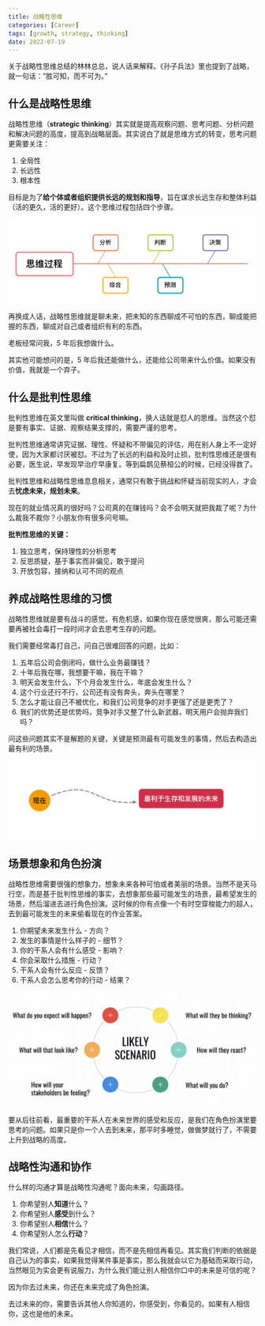 ```yaml
---
title: 战略性思维
categories: [Career]
tags: [growth, strategy, thinking]
date: 2022-07-19
---
```


关于战略性思维总结的林林总总，说人话来解释。《孙子兵法》里也提到了战略，就一句话：“胜可知，而不可为。”

## 什么是战略性思维

战略性思维（**strategic thinking**）其实就是提高观察问题、思考问题、分析问题和解决问题的高度，提高到战略层面。其实说白了就是思维方式的转变，思考问题更需要关注：

1. 全局性
2. 长远性
3. 根本性

目标是为了**给个体或者组织提供长远的规划和指导**，旨在谋求长远生存和整体利益（活的更久，活的更好）。这个思维过程包括四个步骤。

![](https://raw.githubusercontent.com/tobyqin/img/master//202207192207849.png)

再换成人话，战略性思维就是聊未来，把未知的东西聊成不可怕的东西，聊成能把握的东西，聊成对自己或者组织有利的东西。

老板经常问我，5 年后我想做什么。

其实他可能想问的是，5 年后我还能做什么，还能给公司带来什么价值。如果没有价值，我就是一个弃子。

## 什么是批判性思维

批判性思维在英文里叫做 **critical thinking**，换人话就是怼人的思维。当然这个怼是要有事实、证据、观察结果支撑的，需要严谨的思考。

批判性思维通常讲究证据、理性、怀疑和不带偏见的评估，用在别人身上不一定好使，因为大家都讨厌被怼。不过为了长远的利益和及时止损，批判性思维还是很有必要，医生说，早发现早治疗早康复。等到扁鹊见蔡桓公的时候，已经没得救了。

批判性思维和战略性思维息息相关，通常只有敢于挑战和怀疑当前现实的人，才会去**忧虑未来，规划未来**。

现在的就业情况真的很好吗？公司真的在赚钱吗？会不会明天就把我裁了呢？为什么裁我不裁你？小朋友你有很多问号嘛。

**批判性思维的关键：**

1. 独立思考，保持理性的分析思考
2. 反思质疑，基于事实而非偏见，敢于提问
3. 开放包容，接纳和认可不同的观点

## 养成战略性思维的习惯

战略性思维就是要有战斗的感觉，有危机感，如果你现在感觉很爽，那么可能还需要再被社会毒打一段时间才会去思考生存的问题。

我们需要经常毒打自己，问自己很难回答的问题，比如：

1. 五年后公司会倒闭吗，做什么业务最赚钱？
2. 十年后我在哪，我想要干嘛，我在干嘛？
3. 明天会发生什么，下个月会发生什么，年底会发生什么？
4. 这个行业还行不行，公司还有没有奔头，奔头在哪里？
5. 怎么才能让自己不被优化，和我们公司竞争的对手更强了还是更秃了？
6. 我们的优势还是优势吗，竞争对手又整了什么新武器，明天用户会抛弃我们吗？

问这些问题其实不是解题的关键，关键是预测最有可能发生的事情，然后去构造出最有利的场景。

![](https://raw.githubusercontent.com/tobyqin/img/master//202207200904408.png)

## 场景想象和角色扮演

战略性思维需要很强的想象力，想象未来各种可怕或者美丽的场景。当然不是天马行空，而是基于批判性思维的事实，去想象那些最可能发生的场景，最希望发生的场景，然后溜进去进行角色扮演。这时候的你有点像一个有时空穿梭能力的超人，去到最可能发生的未来偷看现在的作业答案。

1. 你期望未来发生什么 - 方向？
2. 发生的事情是什么样子的 - 细节？
3. 你的干系人会有什么感受 - 影响？
4. 你会采取什么措施 - 行动？
5. 干系人会有什么反应 - 反馈？
6. 干系人会怎么思考你的行动 - 结果？

![](https://raw.githubusercontent.com/tobyqin/img/master//202207200827804.png)

要从后往前看，最重要的干系人在未来世界的感受和反应，是我们在角色扮演里要思考的问题。如果只是你一个人去到未来，那平时多睡觉，做做梦就行了，不需要上升到战略的高度。

## 战略性沟通和协作

什么样的沟通才算是战略性沟通呢？面向未来，勾画路径。

1. 你希望别人**知道**什么？
2. 你希望别人**感受**到什么？
3. 你希望别人**相信**什么？
4. 你希望别人怎么**行动**？

我们常说，人们都是先看见才相信，而不是先相信再看见。其实我们判断的依据是自己认为的事实，如果我觉得某件事是事实，那么我就会以它为基础而采取行动，当然眼见为实会更有说服力，为什么我们能让别人相信你口中的未来是可信的呢？

因为你去过未来，你还在未来完成了角色扮演。

去过未来的你，需要告诉其他人你知道的，你感受到，你看见的。如果有人相信你，这也是他的未来。
